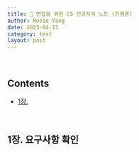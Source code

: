 ```yaml
---
title: 📖 면접을 위한 CS 전공지식 노트 (진행중)
author: Rosie Yang
date: 2023-04-13
category: test
layout: post
---
```

>

<br>

## Contents
+ [1장. ](/cs/2023/04/13/CS_interview.html#1장-요구사항-확인)

<br>

## 1장. 요구사항 확인


<div style="padding:3px; margin:200px 0;"></div>   